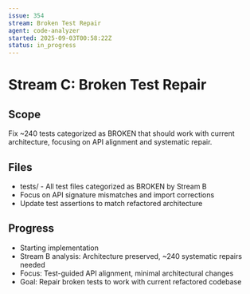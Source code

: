 ```yaml
---
issue: 354
stream: Broken Test Repair
agent: code-analyzer
started: 2025-09-03T00:58:22Z
status: in_progress
---
```


# Stream C: Broken Test Repair

## Scope
Fix ~240 tests categorized as BROKEN that should work with current architecture, focusing on API alignment and systematic repair.

## Files
- tests/ - All test files categorized as BROKEN by Stream B
- Focus on API signature mismatches and import corrections
- Update test assertions to match refactored architecture

## Progress
- Starting implementation
- Stream B analysis: Architecture preserved, ~240 systematic repairs needed
- Focus: Test-guided API alignment, minimal architectural changes
- Goal: Repair broken tests to work with current refactored codebase
